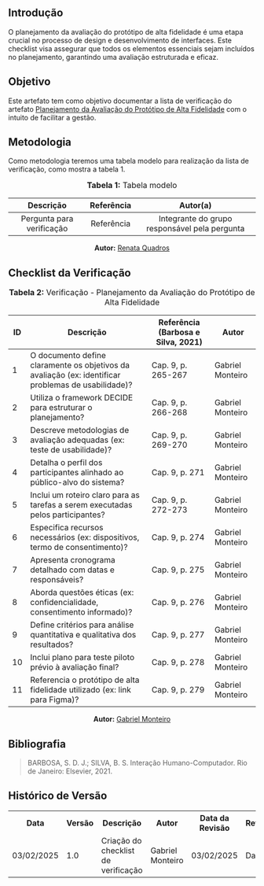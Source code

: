 ## Introdução

O planejamento da avaliação do protótipo de alta fidelidade é uma etapa crucial no processo de design e desenvolvimento de interfaces. Este checklist visa assegurar que todos os elementos essenciais sejam incluídos no planejamento, garantindo uma avaliação estruturada e eficaz.

## Objetivo
Este artefato tem como objetivo documentar a lista de verificação do artefato [Planejamento da Avaliação do Protótipo de Alta Fidelidade](../../../../DesignAvaliacaoDesenvolvimento/Nivel3/planejamentoProtAlta.md) com o intuito de facilitar a gestão.

## Metodologia
Como metodologia teremos uma tabela modelo para realização da lista de verificação, como mostra a tabela 1. 

<center>
<font size="3"><b>Tabela 1:</b> Tabela modelo </font>

| Descrição | Referência | Autor(a) |
|:---------:|:---------:|:-----------:|
| Pergunta para verificação | Referência | Integrante do grupo responsável pela pergunta |

<p align="center"><b>Autor:</b> <a href="https://github.com/Renatinha28">Renata Quadros</a></p> 
</center>

## Checklist da Verificação  

<center>  
<font size="3"><b>Tabela 2:</b> Verificação - Planejamento da Avaliação do Protótipo de Alta Fidelidade</font>  

| ID | Descrição                                                                                     | Referência (Barbosa e Silva, 2021)      | Autor            |  
|----|-----------------------------------------------------------------------------------------------|-----------------------------------------|------------------|  
| 1  | O documento define claramente os objetivos da avaliação (ex: identificar problemas de usabilidade)? | Cap. 9, p. 265-267                     | Gabriel Monteiro |  
| 2  | Utiliza o framework DECIDE para estruturar o planejamento?                                      | Cap. 9, p. 266-268                     | Gabriel Monteiro |  
| 3  | Descreve metodologias de avaliação adequadas (ex: teste de usabilidade)?                       | Cap. 9, p. 269-270                     | Gabriel Monteiro |  
| 4  | Detalha o perfil dos participantes alinhado ao público-alvo do sistema?                       | Cap. 9, p. 271                         | Gabriel Monteiro |  
| 5  | Inclui um roteiro claro para as tarefas a serem executadas pelos participantes?               | Cap. 9, p. 272-273                     | Gabriel Monteiro |  
| 6  | Especifica recursos necessários (ex: dispositivos, termo de consentimento)?                    | Cap. 9, p. 274                         | Gabriel Monteiro |  
| 7  | Apresenta cronograma detalhado com datas e responsáveis?                                       | Cap. 9, p. 275                         | Gabriel Monteiro |  
| 8  | Aborda questões éticas (ex: confidencialidade, consentimento informado)?                      | Cap. 9, p. 276                         | Gabriel Monteiro |  
| 9  | Define critérios para análise quantitativa e qualitativa dos resultados?                       | Cap. 9, p. 277                         | Gabriel Monteiro |  
| 10 | Inclui plano para teste piloto prévio à avaliação final?                                        | Cap. 9, p. 278                         | Gabriel Monteiro |  
| 11 | Referencia o protótipo de alta fidelidade utilizado (ex: link para Figma)?                     | Cap. 9, p. 279                         | Gabriel Monteiro |  

<p align="center"><b>Autor:</b> <a href="https://github.com/GabrielSMonteiro">Gabriel Monteiro</a></p> 
</center>

## Bibliografia

> BARBOSA, S. D. J.; SILVA, B. S. Interação Humano-Computador. Rio de Janeiro: Elsevier, 2021.

## Histórico de Versão

<div align="center">
    <table>
        <tr>
            <th>Data</th>
            <th>Versão</th>
            <th>Descrição</th>
            <th>Autor</th>
            <th>Data da Revisão</th>
            <th>Revisor</th>
        </tr>
        <tr>
            <td>03/02/2025</td>
            <td>1.0</td>
            <td>Criação do checklist de verificação</td>
            <td>Gabriel Monteiro</td>
            <td>03/02/2025</td>
            <td>Davi</td>
        </tr>
    </table>
</div>
